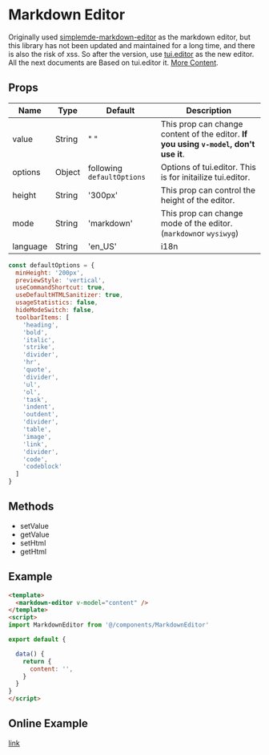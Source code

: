# Markdown Editor <Badge text="v3.9.3+"/>

Originally used [simplemde-markdown-editor](https://github.com/sparksuite/simplemde-markdown-editor) as the markdown editor, but this library has not been updated and maintained for a long time, and there is also the risk of xss. So after the <Badge text="v3.9.3+"/> version, use [tui.editor](https://github.com/nhnent/tui.editor) as the new editor. All the next documents are Based on tui.editor it. [More Content](https://github.com/nhnent/tui.editor).

## Props

| Name     | Type   | Default                    | Description                                                                           |
| -------- | ------ | -------------------------- | ------------------------------------------------------------------------------------- |
| value    | String | " "                        | This prop can change content of the editor. **If you using `v-model`, don't use it**. |
| options  | Object | following `defaultOptions` | Options of tui.editor. This is for initailize tui.editor.                             |
| height   | String | '300px'                    | This prop can control the height of the editor.                                       |
| mode     | String | 'markdown'                 | This prop can change mode of the editor. (`markdown`or `wysiwyg`)                     |
| language | String | 'en_US'                    | i18n                                                                                  |

```js
const defaultOptions = {
  minHeight: '200px',
  previewStyle: 'vertical',
  useCommandShortcut: true,
  useDefaultHTMLSanitizer: true,
  usageStatistics: false,
  hideModeSwitch: false,
  toolbarItems: [
    'heading',
    'bold',
    'italic',
    'strike',
    'divider',
    'hr',
    'quote',
    'divider',
    'ul',
    'ol',
    'task',
    'indent',
    'outdent',
    'divider',
    'table',
    'image',
    'link',
    'divider',
    'code',
    'codeblock'
  ]
}
```

## Methods

- setValue
- getValue
- setHtml
- getHtml

## Example

```html
<template>
  <markdown-editor v-model="content" />
</template>
<script>
import MarkdownEditor from '@/components/MarkdownEditor'

export default {

  data() {
    return {
      content: '',
    }
  }
}
</script>
```

## Online Example

[link](https://LZQ5232.github.io/vue-element-admin/#/components/markdown)
